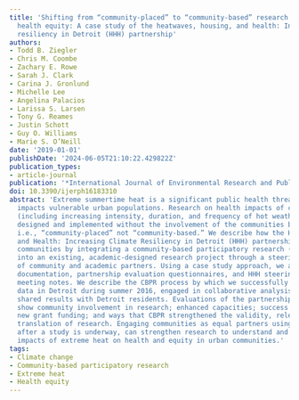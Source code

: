 ```yaml
---
title: 'Shifting from “community-placed” to “community-based” research to advance
  health equity: A case study of the heatwaves, housing, and health: Increasing climate
  resiliency in Detroit (HHH) partnership'
authors:
- Todd B. Ziegler
- Chris M. Coombe
- Zachary E. Rowe
- Sarah J. Clark
- Carina J. Gronlund
- Michelle Lee
- Angelina Palacios
- Larissa S. Larsen
- Tony G. Reames
- Justin Schott
- Guy O. Williams
- Marie S. O’Neill
date: '2019-01-01'
publishDate: '2024-06-05T21:10:22.429822Z'
publication_types:
- article-journal
publication: '*International Journal of Environmental Research and Public Health*'
doi: 10.3390/ijerph16183310
abstract: 'Extreme summertime heat is a significant public health threat that disproportionately
  impacts vulnerable urban populations. Research on health impacts of climate change
  (including increasing intensity, duration, and frequency of hot weather) is sometimes
  designed and implemented without the involvement of the communities being studied,
  i.e., “community-placed” not “community-based.” We describe how the Heatwaves, Housing,
  and Health: Increasing Climate Resiliency in Detroit (HHH) partnership engaged relevant
  communities by integrating a community-based participatory research (CBPR) approach
  into an existing, academic-designed research project through a steering committee
  of community and academic partners. Using a case study approach, we analyze program
  documentation, partnership evaluation questionnaires, and HHH steering committee
  meeting notes. We describe the CBPR process by which we successfully collected research
  data in Detroit during summer 2016, engaged in collaborative analysis of data, and
  shared results with Detroit residents. Evaluations of the partnership over 2 years
  show community involvement in research; enhanced capacities; success in securing
  new grant funding; and ways that CBPR strengthened the validity, relevance, and
  translation of research. Engaging communities as equal partners using CBPR, even
  after a study is underway, can strengthen research to understand and address the
  impacts of extreme heat on health and equity in urban communities.'
tags:
- Climate change
- Community-based participatory research
- Extreme heat
- Health equity
---
```

